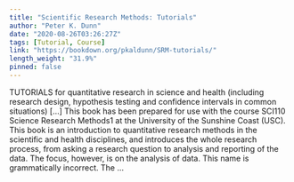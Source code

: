 ```yaml
---
title: "Scientific Research Methods: Tutorials"
author: "Peter K. Dunn"
date: "2020-08-26T03:26:27Z"
tags: [Tutorial, Course]
link: "https://bookdown.org/pkaldunn/SRM-tutorials/"
length_weight: "31.9%"
pinned: false
---
```


TUTORIALS for quantitative research in science and health (including research design, hypothesis testing and confidence intervals in common situations) [...] This book has been prepared for use with the course
SCI110 Science Research Methods1
at the
University of the Sunshine Coast (USC).
This book is an introduction to quantitative research methods in the scientific and health disciplines,
and introduces the whole research process,
from asking a research question to analysis and reporting of the data.
The focus, however, is on the analysis of data. This name is grammatically incorrect. The ...
